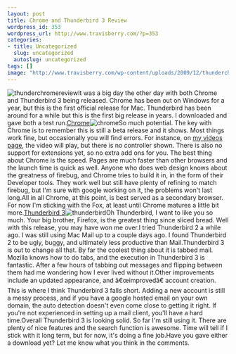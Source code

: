 ```yaml
--- 
layout: post
title: Chrome and Thunderbird 3 Review
wordpress_id: 353
wordpress_url: http://www.travisberry.com/?p=353
categories: 
- title: Uncategorized
  slug: uncategorized
  autoslug: uncategorized
tags: []
image: "http://www.travisberry.com/wp-content/uploads/2009/12/thunderchromereview.jpg"
---
```

![thunderchromereview](http://www.travisberry.com/wp-content/uploads/2009/12/thunderchromereview.jpg "thunderchromereview")It was a big day the other day with both Chrome and Thunderbird 3 being released. Chrome has been out on  Windows for a year, but this is the first official release for Mac. Thunderbird has been around for a while but this is the first big release in years. I downloaded and gave both a test run.<!--more-->[Chrome](http://www.google.com/chrome)![chrome](http://www.travisberry.com/wp-content/uploads/2009/12/chrome.jpg "chrome")So much potential. The key with Chrome is to remember this is still a beta release and it shows. Most things work fine, but occasionally you will find errors. For instance, on [my videos page](http://www.travisberry.com/video/), the video will play, but there is no controller shown. There is also no support for extensions yet, so no extra add ons for you. The best thing about Chrome is the speed. Pages are much faster than other browsers and the launch time is quick as well. Anyone who does web design knows about the greatness of firebug, and Chrome tries to build it in, in the form of their Developer tools. They work well but still have plenty of refining to match firebug, but I'm sure with google working on it, the problems won't last long.All in all Chrome, at this point, is best served as a secondary browser. For now I'm sticking with the Fox, at least until Chrome matures a little bit more.[Thunderbird 3](http://www.mozillamessaging.com/en-US/thunderbird/)![thunderbird](http://www.travisberry.com/wp-content/uploads/2009/12/thunderbird.jpg "thunderbird")Oh Thunderbird, I want to like you so much. Your big brother, Firefox, is the greatest thing since sliced bread. Well with this release, you may have won me over.I tried Thunderbird 2 a while ago. I was still using Mac Mail up to a couple days ago. I found Thunderbird 2 to be ugly, buggy, and ultimately less productive than Mail.Thunderbird 3 is out to change all that. By far the coolest thing about it is tabbed mail. Mozilla knows how to do tabs, and the execution in Thunderbird 3 is fantastic. After a few hours of tabbing out messages and flipping between them had me wondering how I ever lived without it.Other improvements include an updated appearance, and â€œimprovedâ€ account creation. This is where I think Thunderbird 3 falls short. Adding a new account is still a messy process, and if you have a google hosted email on your own domain, the auto detection doesn't even come close to getting it right. If you're not experienced in setting up a mail client, you'll have a hard time.Overall Thunderbird 3 is looking solid. So far I'm still using it. There are plenty of nice features and the search function is awesome. Time will tell if I stick with it long term, but for now, it's doing a fine job.Have you gave either a download yet? Let me know what you think in the comments.
